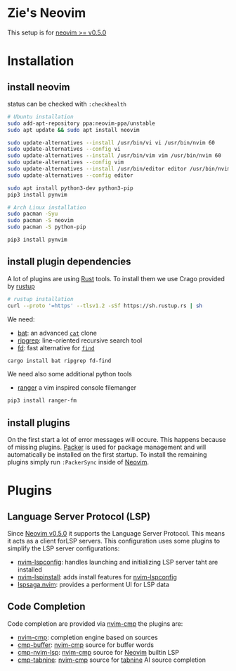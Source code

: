 # Zie's Neovim

This setup is for [neovim >= v0.5.0](https://github.com/neovim/neovim/releases/tag/v0.5.0)

# Installation

## install neovim

status can be checked with `:checkhealth`

```.sh
# Ubuntu installation
sudo add-apt-repository ppa:neovim-ppa/unstable
sudo apt update && sudo apt install neovim

sudo update-alternatives --install /usr/bin/vi vi /usr/bin/nvim 60
sudo update-alternatives --config vi
sudo update-alternatives --install /usr/bin/vim vim /usr/bin/nvim 60
sudo update-alternatives --config vim
sudo update-alternatives --install /usr/bin/editor editor /usr/bin/nvim 60
sudo update-alternatives --config editor

sudo apt install python3-dev python3-pip
pip3 install pynvim
```

```.sh
# Arch Linux installation 
sudo pacman -Syu
sudo pacman -S neovim
sudo pacman -S python-pip

pip3 install pynvim
```

## install plugin dependencies

A lot of plugins are using [Rust](https://www.rust-lang.org/) tools. To install them we use Crago provided by [rustup](https://rustup.rs/)

```.sh
# rustup installation
curl --proto '=https' --tlsv1.2 -sSf https://sh.rustup.rs | sh
```

We need:
* [bat](https://github.com/sharkdp/bat): an advanced [`cat`](https://man7.org/linux/man-pages/man1/cat.1.html) clone
* [ripgrep](https://github.com/BurntSushi/ripgrep): line-oriented recursive search tool
* [fd](https://github.com/sharkdp/fd): fast alternative for [`find`](https://www.gnu.org/software/findutils/)

```.sh
cargo install bat ripgrep fd-find
```

We need also some additional python tools
* [ranger](https://github.com/ranger/ranger) a vim inspired console filemanger

```.sh
pip3 install ranger-fm
```

## install plugins

On the first start a lot of error messages will occure. This happens because of missing plugins.
[Packer](https://github.com/wbthomason/packer.nvim) is used for package management and will automatically be installed on the first startup.
To install the remaining plugins simply run `:PackerSync` inside of [Neovim](https://neovim.io/).

# Plugins

## Language Server Protocol (LSP)

Since [Neovim v0.5.0](https://github.com/neovim/neovim/releases/tag/v0.5.0) it supports the Language Server Protocol. This means it acts as a client forLSP servers.
This configuration uses some plugins to simplify the LSP server configurations:
* [nvim-lspconfig](https://github.com/neovim/nvim-lspconfig): handles launching and initializing LSP server taht are installed
* [nvim-lspinstall](https://github.com/kabouzeid/nvim-lspinstall): adds install features for [nvim-lspconfig](https://github.com/neovim/nvim-lspconfig)
* [lspsaga.nvim](https://github.com/glepnir/lspsaga.nvim): provides a performent UI for LSP data

## Code Completion

Code completion are provided via [nvim-cmp](https://github.com/hrsh7th/nvim-cmp) the plugins are:
* [nvim-cmp](https://github.com/hrsh7th/nvim-cmp): completion engine based on sources
* [cmp-buffer](https://github.com/hrsh7th/cmp-buffer): [nvim-cmp](https://github.com/hrsh7th/nvim-cmp) source for buffer words
* [cmp-nvim-lsp](https://github.com/hrsh7th/cmp-nvim-lsp): [nvim-cmp](https://github.com/hrsh7th/nvim-cmp) source for [Neovim](https://neovim.io/) builtin LSP
* [cmp-tabnine](https://github.com/tzachar/cmp-tabnine): [nvim-cmp](https://github.com/hrsh7th/nvim-cmp) source for [tabnine](https://www.tabnine.com/) AI source completion

